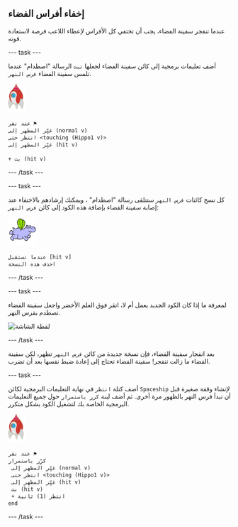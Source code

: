 ## إخفاء أفراس الفضاء

عندما تنفجر سفينة الفضاء، يجب أن تختفي كل الأفراس لإعطاء اللاعب فرصة لاستعادة قوته.

--- task ---

أضف تعليمات برمجية إلى كائن سفينة الفضاء لجعلها `تبث` الرسالة "اصطدام" عندما تلمس سفينة الفضاء `فرس النهر`.

![كائن الصاروخ](images/rocket-sprite.png)

```blocks3
عند نقر ⚑
غيِّر المظهر إلى (normal v)
انتظر حتى <touching (Hippo1 v)>
غيِّر المظهر إلى (hit v)

+ بث (hit v)
```

--- /task ---

--- task ---

كل نسخ كائنات `فرس النهر` ستتلقى رسالة "اصطدام" ، ويمكنك إرشادهم بالاختفاء عند إصابة سفينة الفضاء بإضافة هذه الكود إلى كائن `فرس النهر`:

![كائن فرس النهر](images/hippo-sprite.png)

```blocks3
عندما تستقبل [hit v]
احذف هذه النسخة
```

--- /task ---

--- task ---

لمعرفة ما إذا كان الكود الجديد يعمل أم لا، انقر فوق العلم الأخضر واجعل سفينة الفضاء تصطدم بفرس النهر.

![لقطة الشاشة](images/invaders-hippo-collide.png)

--- /task ---

بعد انفجار سفينة الفضاء، فإن نسخة جديدة من كائن `فرس النهر` تظهر، لكن سفينة الفضاء ما زالت تنفجر! سفينة الفضاء تحتاج إلى إعادة ضبط نفسها بعد أن تضرب.

--- task ---

أضف كتلة `انتظر` في نهاية التعليمات البرمجية لكائن `Spaceship` لإنشاء وقفة صغيرة قبل أن تبدأ فرس النهر بالظهور مرة أخرى. ثم أضف لبنة `كرر باستمرار` حول جميع التعليمات البرمجية الخاصة بك لتشغيل الكود بشكل متكرر.

![كائن الصاروخ](images/rocket-sprite.png)

```blocks3
عند نقر ⚑
كرِّر باستمرار 
 غيِّر المظهر إلى (normal v)
 انتظر حتى <touching (Hippo1 v)>
 غيِّر المظهر إلى (hit v)
 بث (hit v)
 + انتظر (1) ثانية
end
```

--- /task ---